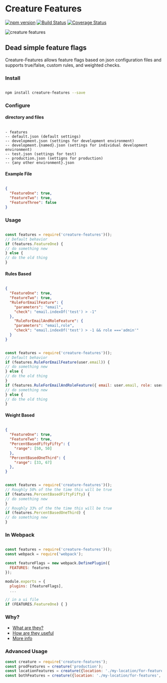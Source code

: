 # Creature Features

[![npm version](https://badge.fury.io/js/creature-features.svg)](https://badge.fury.io/js/creature-features) [![Build Status](https://travis-ci.org/Kevnz/creature-features.svg?branch=master)](https://travis-ci.org/Kevnz/creature-features) [![Coverage Status](https://coveralls.io/repos/github/Kevnz/creature-features/badge.svg?branch=master)](https://coveralls.io/github/Kevnz/creature-features?branch=master)

![creature features](https://kevinisom.info/creature-features/creature-features.jpg)

## Dead simple feature flags

Creature-Features allows feature flags based on json configuration files and supports true/false, custom rules, and weighted checks.

### Install

```bash

npm install creature-features --save
```

### Configure

#### directory and files

```

- features
-- default.json (default settings)
-- development.json (settings for development environment)
-- development.{named}.json (settings for individual development environment)
-- test.json (settings for test)
-- production.json (settigns for production)
-- {any other environment}.json
```

#### Example File

```json

{
  "FeatureOne": true,
  "FeatureTwo": true,
  "FeatureThree": false
}
```

### Usage

```javascript

const features = require('creature-features')();
// Default behavior
if (features.FeatureOne) {
// do something new
} else {
// do the old thing
}
```
#### Rules Based
```json

{
  "FeatureOne": true,
  "FeatureTwo": true,
  "RuleForEmailFeature": {
    "parameters": "email",
    "check": "email.indexOf('test') > -1"
  },
	"RuleForEmailAndRoleFeature": {
    "parameters": "email,role",
    "check": "email.indexOf('test') > -1 && role ==='admin'"
  }
}
```

```javascript

const features = require('creature-features')();
// Default behavior
if (features.RuleForEmailFeature(user.email)) {
// do something new
} else {
// do the old thing
}
if (features.RuleForEmailAndRoleFeature({ email: user.email, role: user.account.role })) {
// do something new
} else {
// do the old thing
}
```

#### Weight Based

```json

{
  "FeatureOne": true,
  "FeatureTwo": true,
  "PercentBasedFiftyFifty": {
    "range": [50, 50]
  },
  "PercentBasedOneThird": {
    "range": [33, 67]
  },
}
```

```javascript

const features = require('creature-features')();
// Roughly 50% of the the time this will be true
if (features.PercentBasedFiftyFifty) {
// do something new
}
// Roughly 33% of the the time this will be true
if (features.PercentBasedOneThird) {
// do something new
}

```

### In Webpack

```javascript

const features = require('creature-features')();
const webpack = require('webpack');

const featureFlags = new webpack.DefinePlugin({
  FEATURES: features
});

module.exports = {
  plugins: [featureFlags],
  ...

// in a ui file
if (FEATURES.FeatureOne) { }
```

### Why?

* [What are they?](https://martinfowler.com/articles/feature-toggles.html)
* [How are they useful](http://code.flickr.net/2009/12/02/flipping-out/)
* [More info](http://featureflags.io/)

### Advanced Usage

```javascript
const creature = require('creature-features');
const prodFeatures = creature('production');
const locationFeatures = creature({location: './my-location/for-features'});
const bothFeatures = creature({location: './my-location/for-features', env: 'staging'});

```
